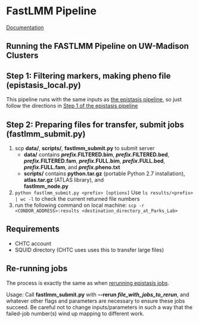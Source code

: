 # FastLMM Pipeline
[Documentation](http://microsoftgenomics.github.io/FaST-LMM/#single-snp)

## Running the FASTLMM Pipeline on UW-Madison Clusters

## Step 1: Filtering markers, making pheno file (epistasis_local.py)
This pipeline runs with the same inputs as [the epistasis pipeline](https://github.com/Parks-Laboratory/epistasis_pipeline), so just follow the directions in [Step 1 of the epistasis pipeline](https://github.com/Parks-Laboratory/epistasis_pipeline/blob/redesign/master/README.md#step-1-filtering-markers-making-pheno-file-epistasis_localpy)

## Step 2: Preparing files for transfer, submit jobs (fastlmm_submit.py)
1. scp **data/**, **scripts/**, **fastlmm_submit.py** to submit server
	* **data/** contains
		**_prefix_.FILTERED.bim**,
		**_prefix_.FILTERED.bed**,
		**_prefix_.FILTERED.fam**,
		**_prefix_.FULL.bim**,
		**_prefix_.FULL.bed**,
		**_prefix_.FULL.fam**, and
		**_prefix_.pheno.txt**
	* **scripts/** contains
		**python.tar.gz** (portable Python 2.7 installation),
		**atlas.tar.gz** (ATLAS library), and 	
		**fastlmm_node.py**
1. `python fastlmm_submit.py <prefix> [options]`
	Use `ls results/<prefix> | wc -l` to check the current returned file numbers
1. run the following command on local machine: `scp -r <CONDOR_ADDRESS>:results <destination_directory_at_Parks_Lab>`

## Requirements
* CHTC account
* SQUID directory (CHTC uses uses this to transfer large files)

## Re-running jobs
The process is exactly the same as when [rerunning epistasis jobs](https://github.com/Parks-Laboratory/epistasis_pipeline/blob/redesign/master/README.md#re-running-jobs). 

Usage: Call **fastlmm_submit.py** with **--rerun _file_with_jobs_to_rerun_**, and whatever other flags and parameters are necessary to ensure these jobs succeed. Be careful not to change inputs/parameters in such a way that the failed-job number(s) wind up mapping to different work.
